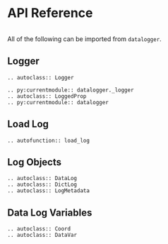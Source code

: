 # API Reference

```{py:currentmodule} datalogger

```

All of the following can be imported from `datalogger`.

## Logger

```{eval-rst}
.. autoclass:: Logger

.. py:currentmodule:: datalogger._logger
.. autoclass:: LoggedProp
.. py:currentmodule:: datalogger
```

## Load Log

```{eval-rst}
.. autofunction:: load_log
```

## Log Objects

```{eval-rst}
.. autoclass:: DataLog
.. autoclass:: DictLog
.. autoclass:: LogMetadata
```

## Data Log Variables

```{eval-rst}
.. autoclass:: Coord
.. autoclass:: DataVar
```
